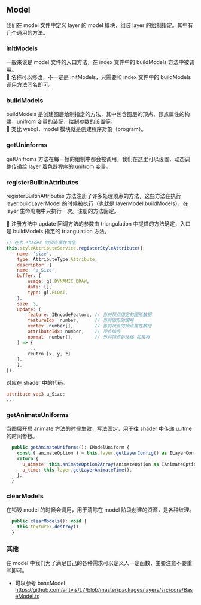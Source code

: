 ## Model

我们在 model 文件中定义 layer 的 model 模块，组装 layer 的绘制指定。其中有几个通用的方法。

### initModels

一般来说是 model 文件的入口方法，在 index 文件中的 buildModels 方法中被调用。  
🌟 名称可以修改，不一定是 initModels，只需要和 index 文件中的 buildModels 调用方法同名即可。

### buildModels

buildModels 是创建图层绘制指定的方法，其中包含图层的顶点、顶点属性的构建、unifrom 变量的装配，绘制参数的设置等。  
🌟 类比 webgl，model 模块就是创建程序对象（program）。

### getUninforms

getUnifroms 方法在每一帧的绘制中都会被调用，我们在这里可以设置，动态调整传递给 layer 着色器程序的 unifrom 变量。

### registerBuiltinAttributes

registerBuiltinAttributes 方法注册了许多处理顶点的方法，这些方法在执行 layer.buildLayerModel 的时候被执行（也就是 layerModel.buildModels），在 layer 生命周期中只执行一次。注册的方法固定。

🌟 注册方法中 update 回调方法的参数由 triangulation 中提供的方法确定，入口是 buildModels 指定的 triangulation 方法。

```js
// 在为 shader 的顶点属性传值
this.styleAttributeService.registerStyleAttribute({
    name: 'size',
    type: AttributeType.Attribute,
    descriptor: {
    name: 'a_Size',
    buffer: {
        usage: gl.DYNAMIC_DRAW,
        data: [],
        type: gl.FLOAT,
    },
    size: 3,
    update: (
        feature: IEncodeFeature, // 当前顶点绑定的图形数据
        featureIdx: number,      // 当前图形的编号
        vertex: number[],        // 当前顶点的顶点属性数组
        attributeIdx: number,    // 顶点编号
        normal: number[],        // 当前顶点的法线 如果有
    ) => {
        ...
        reutrn [x, y, z]
    },
    },
});
```

对应在 shader 中的代码。

```glsl es 100 & vert
attribute vec3 a_Size;
...
```

### getAnimateUniforms

当图层开启 animate 方法的时候生效，写法固定，用于往 shader 中传递 u_itme 的时间参数。

```js
  public getAnimateUniforms(): IModelUniform {
    const { animateOption } = this.layer.getLayerConfig() as ILayerConfig;
    return {
      u_aimate: this.animateOption2Array(animateOption as IAnimateOption),
      u_time: this.layer.getLayerAnimateTime(),
    };
  }
```

### clearModels

在销毁 model 的时候会调用，用于清除在 model 阶段创建的资源，是各种纹理。

```js
  public clearModels(): void {
    this.texture?.destroy();
  }
```

### 其他

在 model 中我们为了满足自己的各种需求可以定义人一定函数，主要注意不要重写即可。

- 可以参考 baseModel https://github.com/antvis/L7/blob/master/packages/layers/src/core/BaseModel.ts
